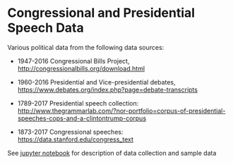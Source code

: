 # Congressional and Presidential Speech Data

Various political data from the following data sources:

* 1947-2016 Congressional Bills Project, http://congressionalbills.org/download.html

* 1960-2016 Presidential and Vice-presidential debates, https://www.debates.org/index.php?page=debate-transcripts

* 1789-2017 Presidential speech collection: http://www.thegrammarlab.com/?nor-portfolio=corpus-of-presidential-speeches-cops-and-a-clintontrump-corpus

* 1873-2017 Congressional speeches: https://data.stanford.edu/congress_text

See [jupyter notebook](https://github.com/sunnycw1/congress/blob/master/data%20collection.ipynb) for description of data collection and sample data

